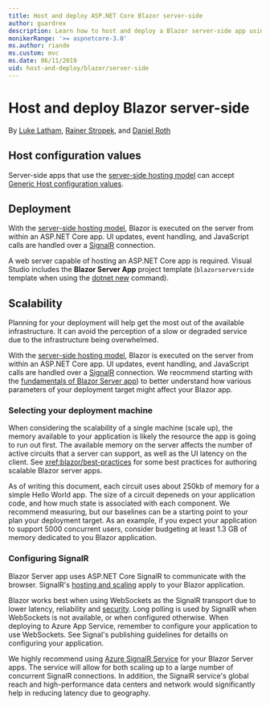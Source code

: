 ```yaml
---
title: Host and deploy ASP.NET Core Blazor server-side
author: guardrex
description: Learn how to host and deploy a Blazor server-side app using ASP.NET Core.
monikerRange: '>= aspnetcore-3.0'
ms.author: riande
ms.custom: mvc
ms.date: 06/11/2019
uid: host-and-deploy/blazor/server-side
---
```

# Host and deploy Blazor server-side

By [Luke Latham](https://github.com/guardrex), [Rainer Stropek](https://www.timecockpit.com), and [Daniel Roth](https://github.com/danroth27)

## Host configuration values

Server-side apps that use the [server-side hosting model](xref:blazor/hosting-models#server-side) can accept [Generic Host configuration values](xref:fundamentals/host/generic-host#host-configuration).

## Deployment

With the [server-side hosting model](xref:blazor/hosting-models#server-side), Blazor is executed on the server from within an ASP.NET Core app. UI updates, event handling, and JavaScript calls are handled over a [SignalR](xref:signalr/introduction) connection.

A web server capable of hosting an ASP.NET Core app is required. Visual Studio includes the **Blazor Server App** project template (`blazorserverside` template when using the [dotnet new](/dotnet/core/tools/dotnet-new) command).

## Scalability

Planning for your deployment will help get the most out of the available infrastructure. It can avoid the perception of a slow or degraded service due to the infrastructure being overwhelmed.

With the [server-side hosting model](xref:blazor/hosting-models#server-side), Blazor is executed on the server from within an ASP.NET Core app. UI updates, event handling, and JavaScript calls are handled over a [SignalR](xref:signalr/introduction) connection. We reocmmend starting with the [fundamentals of Blazor Server app](xref:blazor/hosting-models#Server-side-Blazor-fundamentals)) to better understand how various parameters of your deployment target might affect your Blazor app.

### Selecting your deployment machine

When considering the scalability of a single machine (scale up), the memory available to your application is likely the resource the app is going to run out first. The available memory on the server affects the number of active circuits that a server can support, as well as the UI latency on the client. See <xref:blazor/best-practices> for some best practices for authoring scalable Blazor server apps.

As of writing this document, each circuit uses about 250kb of memory for a simple Hello World app. The size of a circuit depeneds on your application code, and how much state is associated with each component. We recommend measuring, but our baselines can be a starting point to your plan your deployment target. As an example, if you expect your application to support 5000 concurrent users, consider budgeting at least 1.3 GB of memory dedicated to you Blazor application.

### Configuring SignalR

Blazor Server app uses ASP.NET Core SignalR to communicate with the browser. SignalR's [hosting and scaling](xref:signalr/publish-to-azure-web-app) apply to your Blazor application.

Blazor works best when using WebSockets as the SignalR transport due to lower latency, reliability and [security](xref:signalr/security). Long polling is used by SignalR when WebSockets is not available, or when configured otherwise. When deploying to Azure App Service, remember to configure your application to use WebSockets. See Signal's publishing guidelines for detaills on configuring your application.

We highly recommend using [Azure SignalR Service](https://docs.microsoft.com/azure/azure-signalr) for your Blazor Server apps. The service will allow for both scaling up to a large number of concurrent SignalR connections. In addition, the SignalR service's global reach and high-performance data centers and network would significantly help in reducing latency due to geography.
